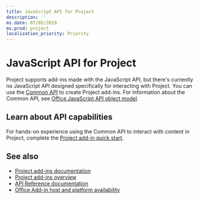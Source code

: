 ```yaml
---
title: JavaScript API for Project
description: ''
ms.date: 07/05/2019
ms.prod: project
localization_priority: Priority
---
```


# JavaScript API for Project

Project supports add-ins made with the JavaScript API, but there's currently no JavaScript API designed specifically for interacting with Project. You can use the [Common API](/javascript/api/office) to create Project add-ins. For information about the Common API, see [Office JavaScript API object model](../../develop/office-javascript-api-object-model.md). 

## Learn about API capabilities

For hands-on experience using the Common API to interact with content in Project, complete the [Project add-in quick start](../../quickstarts/project-quickstart.md). 

## See also

- [Project add-ins documentation](../../project/index.md)
- [Project add-ins overview](../../project/project-add-ins.md)
- [API Reference documentation](../javascript-api-for-office.md)
- [Office Add-in host and platform availability](../../overview/office-add-in-availability.md)